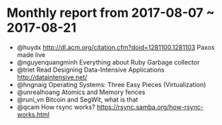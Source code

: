 # Monthly report from 2017-08-07 ~ 2017-08-21

- @huydx http://dl.acm.org/citation.cfm?doid=1281100.1281103 Paxos made live
- @nguyenquangminh Everything about Ruby Garbage collector
- @triet Read Designing Data-Intensive Applications http://dataintensive.net/
- @hngnaig Operating Systems: Three Easy Pieces (Virtualization)
- @unrealhoang Atomics and Memory fences
- @runi_vn Bitcoin and SegWit, what is that
- @qcam How rsync works? https://rsync.samba.org/how-rsync-works.html
